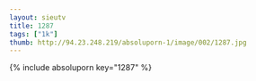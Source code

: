```yaml
--- 
layout: sieutv
title: 1287
tags: ["1k"]
thumb: http://94.23.248.219/absoluporn-1/image/002/1287.jpg
---
```

{% include absoluporn key="1287" %} 
